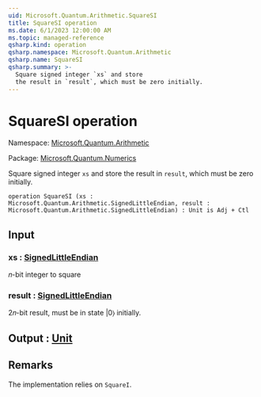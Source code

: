 ```yaml
---
uid: Microsoft.Quantum.Arithmetic.SquareSI
title: SquareSI operation
ms.date: 6/1/2023 12:00:00 AM
ms.topic: managed-reference
qsharp.kind: operation
qsharp.namespace: Microsoft.Quantum.Arithmetic
qsharp.name: SquareSI
qsharp.summary: >-
  Square signed integer `xs` and store
  the result in `result`, which must be zero initially.
---
```


# SquareSI operation

Namespace: [Microsoft.Quantum.Arithmetic](xref:Microsoft.Quantum.Arithmetic)

Package: [Microsoft.Quantum.Numerics](https://nuget.org/packages/Microsoft.Quantum.Numerics)


Square signed integer `xs` and storethe result in `result`, which must be zero initially.

```qsharp
operation SquareSI (xs : Microsoft.Quantum.Arithmetic.SignedLittleEndian, result : Microsoft.Quantum.Arithmetic.SignedLittleEndian) : Unit is Adj + Ctl
```


## Input

### xs : [SignedLittleEndian](xref:Microsoft.Quantum.Arithmetic.SignedLittleEndian)

𝑛-bit integer to square


### result : [SignedLittleEndian](xref:Microsoft.Quantum.Arithmetic.SignedLittleEndian)

2𝑛-bit result, must be in state |0⟩initially.



## Output : [Unit](xref:microsoft.quantum.qsharp.valueliterals#unit-literal)



## Remarks

The implementation relies on `SquareI`.